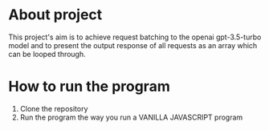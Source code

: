 # About project

This project's aim is to achieve request batching to the openai gpt-3.5-turbo model and to present the output response of all requests as an array which can be looped through.


# How to run the program

1. Clone the repository
2. Run the program the way you run a VANILLA JAVASCRIPT program 